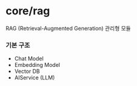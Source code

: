 # core/rag
RAG (Retrieval-Augmented Generation)
관리형 모듈

### 기본 구조
- Chat Model
- Embedding Model
- Vector DB
- AIService (LLM)
